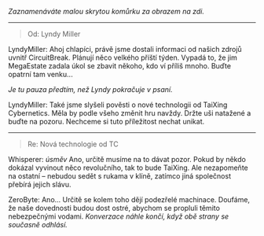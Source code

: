 _Zaznamenáváte malou skrytou komůrku za obrazem na zdi._

---

> Od: Lyndy Miller

LyndyMiller: Ahoj chlapíci, právě jsme dostali informaci od našich zdrojů uvnitř CircuitBreak. Plánují něco velkého příští týden. Vypadá to, že jim MegaEstate zadala úkol se zbavit někoho, kdo ví příliš mnoho. Buďte opatrní tam venku...

_Je tu pauza předtím, než Lyndy pokračuje v psaní._

LyndyMiller: Také jsme slyšeli pověsti o nové technologii od TaiXing Cybernetics. Měla by podle všeho změnit hru navždy. Držte uši natažené a buďte na pozoru. Nechceme si tuto příležitost nechat unikat.

---

> Re: Nová technologie od TC

Whisperer: _úsměv_ Ano, určitě musíme na to dávat pozor. Pokud by někdo dokázal vyvinout něco revolučního, tak to bude TaiXing. Ale nezapomeňte na ostatní – nebudou sedět s rukama v klíně, zatímco jiná společnost přebírá jejich slávu.

ZeroByte: Ano... Určitě se kolem toho dějí podezřelé machinace. Doufáme, že naše dovednosti budou dost ostré, abychom se propluli těmito nebezpečnými vodami.
_Konverzace náhle končí, když obě strany se současně odhlásí._
